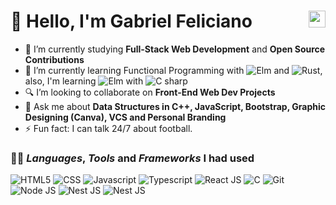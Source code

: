 # 👋 Hello, I'm Gabriel Feliciano <img src="https://user-images.githubusercontent.com/5679180/79618120-0daffb80-80be-11ea-819e-d2b0fa904d07.gif" width="27px" align="right">

- 🔭 I’m currently studying <strong>Full-Stack Web Development</strong> and <strong>Open Source Contributions</strong>
- 🌱 I’m currently learning Functional Programming with <img src="https://img.shields.io/badge/-Elm-lightgreen?logo=elm&logoColor=black&style=flat-square" alt="Elm"> and <img src="https://img.shields.io/badge/-Rust-orange?logo=rust&logoColor=black&style=flat-square" alt="Rust">, also, I'm learning <img src="https://img.shields.io/badge/-Unity-snow?logo=unity&logoColor=black&style=flat-square" alt="Elm"> with <img src="https://img.shields.io/badge/-C%23-964d92?logo=csharp&logoColor=white&style=flat-square" alt="C sharp">
- 🔍 I’m looking to collaborate on <strong>Front-End Web Dev Projects</strong>
- 💬 Ask me about <strong>Data Structures in C++, JavaScript, Bootstrap, Graphic Designing (Canva), VCS and Personal Branding</strong>
- ⚡ Fun fact: I can talk 24/7 about football.

### 👨‍💻 *Languages*, *Tools* and *Frameworks* I had used

<!-- <== Blank Character ==> (⠀) -->
<p float="left">
  <img src="https://img.shields.io/badge/-HTML5-red?logo=html5&logoColor=white&style=for-the-badge" alt="HTML5">
  <img src="https://img.shields.io/badge/-CSS-blue?logo=css3&logoColor=white&style=for-the-badge" alt="CSS">
  <img src="https://img.shields.io/badge/-Javascript-yellow?logo=javascript&logoColor=white&style=for-the-badge" alt="Javascript">
  <img src="https://img.shields.io/badge/-typescript-2f74c0?logo=typescript&logoColor=white&style=for-the-badge" alt="Typescript">
  <img src="https://img.shields.io/badge/-ReactJs-61DAFB?logo=react&logoColor=black&style=for-the-badge" alt="React JS">
  <img src="https://img.shields.io/badge/-Wiring-%2300599C.svg?&logo=C&style=for-the-badge&logoColor=white" alt="C">
  <img src="https://img.shields.io/badge/-git-orange.svg?&logo=git&style=for-the-badge&logoColor=white" alt="Git">
  <img src="https://img.shields.io/badge/-node%20js-2ea51d.svg?&logo=git&style=for-the-badge&logoColor=white" alt="Node JS">
  <img src="https://img.shields.io/badge/-Nest JS-d9224c.svg?&logo=nestjs&style=for-the-badge&logoColor=white" alt="Nest JS">
  <img src="https://img.shields.io/badge/-Ubuntu-f75421.svg?&logo=ubuntu&style=for-the-badge&logoColor=white" alt="Nest JS">
<p>
